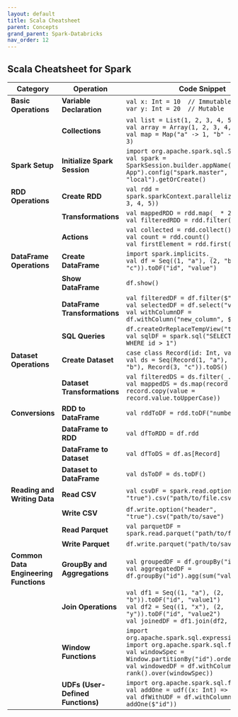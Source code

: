 ```yaml
---
layout: default
title: Scala Cheatsheet
parent: Concepts
grand_parent: Spark-Databricks
nav_order: 12
---
```


## Scala Cheatsheet for Spark

| **Category**               | **Operation**                                | **Code Snippet**                                                                                       |
|----------------------------|----------------------------------------------|--------------------------------------------------------------------------------------------------------|
| **Basic Operations**       | **Variable Declaration**                     | `val x: Int = 10  // Immutable`<br>`var y: Int = 20  // Mutable`                                        |
|                            | **Collections**                              | `val list = List(1, 2, 3, 4, 5)`<br>`val array = Array(1, 2, 3, 4, 5)`<br>`val map = Map("a" -> 1, "b" -> 2, "c" -> 3)` |
| **Spark Setup**            | **Initialize Spark Session**                 | `import org.apache.spark.sql.SparkSession`<br>`val spark = SparkSession.builder.appName("Spark App").config("spark.master", "local").getOrCreate()` |
| **RDD Operations**         | **Create RDD**                               | `val rdd = spark.sparkContext.parallelize(Seq(1, 2, 3, 4, 5))`                                         |
|                            | **Transformations**                          | `val mappedRDD = rdd.map(_ * 2)`<br>`val filteredRDD = rdd.filter(_ > 2)`                              |
|                            | **Actions**                                  | `val collected = rdd.collect()`<br>`val count = rdd.count()`<br>`val firstElement = rdd.first()`       |
| **DataFrame Operations**   | **Create DataFrame**                         | `import spark.implicits._`<br>`val df = Seq((1, "a"), (2, "b"), (3, "c")).toDF("id", "value")`         |
|                            | **Show DataFrame**                           | `df.show()`                                                                                            |
|                            | **DataFrame Transformations**                | `val filteredDF = df.filter($"id" > 1)`<br>`val selectedDF = df.select("value")`<br>`val withColumnDF = df.withColumn("new_column", $"id" * 2)` |
|                            | **SQL Queries**                              | `df.createOrReplaceTempView("table")`<br>`val sqlDF = spark.sql("SELECT * FROM table WHERE id > 1")`   |
| **Dataset Operations**     | **Create Dataset**                           | `case class Record(id: Int, value: String)`<br>`val ds = Seq(Record(1, "a"), Record(2, "b"), Record(3, "c")).toDS()` |
|                            | **Dataset Transformations**                  | `val filteredDS = ds.filter(_.id > 1)`<br>`val mappedDS = ds.map(record => record.copy(value = record.value.toUpperCase))` |
| **Conversions**            | **RDD to DataFrame**                         | `val rddToDF = rdd.toDF("numbers")`                                                                    |
|                            | **DataFrame to RDD**                         | `val dfToRDD = df.rdd`                                                                                 |
|                            | **DataFrame to Dataset**                     | `val dfToDS = df.as[Record]`                                                                           |
|                            | **Dataset to DataFrame**                     | `val dsToDF = ds.toDF()`                                                                               |
| **Reading and Writing Data**| **Read CSV**                                | `val csvDF = spark.read.option("header", "true").csv("path/to/file.csv")`                              |
|                            | **Write CSV**                                | `df.write.option("header", "true").csv("path/to/save")`                                                |
|                            | **Read Parquet**                             | `val parquetDF = spark.read.parquet("path/to/file.parquet")`                                           |
|                            | **Write Parquet**                            | `df.write.parquet("path/to/save")`                                                                     |
| **Common Data Engineering Functions** | **GroupBy and Aggregations**           | `val groupedDF = df.groupBy("id").count()`<br>`val aggregatedDF = df.groupBy("id").agg(sum("value"))`  |
|                            | **Join Operations**                          | `val df1 = Seq((1, "a"), (2, "b")).toDF("id", "value1")`<br>`val df2 = Seq((1, "x"), (2, "y")).toDF("id", "value2")`<br>`val joinedDF = df1.join(df2, "id")` |
|                            | **Window Functions**                         | `import org.apache.spark.sql.expressions.Window`<br>`import org.apache.spark.sql.functions._`<br>`val windowSpec = Window.partitionBy("id").orderBy("value")`<br>`val windowedDF = df.withColumn("rank", rank().over(windowSpec))` |
|                            | **UDFs (User-Defined Functions)**            | `import org.apache.spark.sql.functions.udf`<br>`val addOne = udf((x: Int) => x + 1)`<br>`val dfWithUDF = df.withColumn("new_value", addOne($"id"))` |
